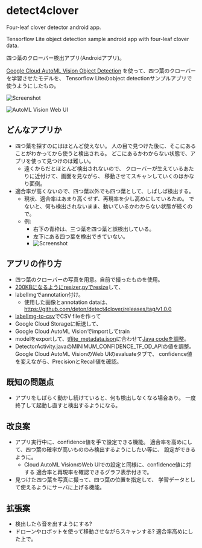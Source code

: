 # detect4clover

Four-leaf clover detector android app.

Tensorflow Lite object detection sample android app with four-leaf clover data.

四つ葉のクローバー検出アプリ(Androidアプリ)。

[Google Cloud AutoML Vision Object Detection](https://cloud.google.com/vision/automl/object-detection/docs/)
を使って、四つ葉のクローバーを学習させたモデルを、
Tensorflow Liteのobject detectionサンプルアプリで使うようにしたもの。

![Screenshot](https://user-images.githubusercontent.com/761487/85104054-c4f1fb80-b242-11ea-8cf9-9802ed36093c.png)

![AutoML Vision Web UI](https://user-images.githubusercontent.com/761487/85104078-d6d39e80-b242-11ea-8d16-da90b0071256.png)

## どんなアプリか
* 四つ葉を探すのにはほとんど使えない。
  人の目で見つけた後に、そこにあることがわかってから使うと検出される。
  どこにあるかわからない状態で、アプリを使って見つけのは難しい。
  * 遠くからだとほとんど検出されないので、
    クローバーが生えているあたりに近付けて、画面を見ながら、
    移動させてスキャンしていくのはかなり面倒。
* 適合率が高くないので、四つ葉以外でも四つ葉として、しばしば検出する。
  * 現状、適合率はあまり高くせず、再現率を少し高めにしているため。
    でないと、何も検出されないまま、動いているかわからない状態が続くので。
  * 例:
    * 右下の青枠は、三つ葉を四つ葉と誤検出している。
    * 左下にある四つ葉を検出できていない。
    * ![Screenshot](https://user-images.githubusercontent.com/761487/85104065-cde2cd00-b242-11ea-920e-ffbece03e202.png)

## アプリの作り方
* 四つ葉のクローバーの写真を用意。自前で撮ったものを使用。
* [200KBになるようにresizer.pyでresize](https://github.com/EdjeElectronics/TensorFlow-Object-Detection-API-Tutorial-Train-Multiple-Objects-Windows-10#3a-gather-pictures)して、
* labelImgでannotation付け。
  * 使用した画像とannotation dataは、
    https://github.com/deton/detect4clover/releases/tag/v1.0.0
* [labelImg-to-csv](https://github.com/serhankilicarslan/labelImg-to-csv)でCSV fileを作って
* Google Cloud Storageに転送して、
* Google Cloud AutoML Visionでimportしてtrain
* modelをexportして、[tflite_metadata.json](https://github.com/deton/detect4clover/files/4804105/tflite_metadata.json.txt)に合わせて[Java codeを調整](https://github.com/deton/detect4clover/pull/2/files#diff-75334c1203929366530e452eaecc673a)。
* DetectorActivity.javaのMINIMUM_CONFIDENCE_TF_OD_APIの値を調整。
  Google Cloud AutoML VisionのWeb UIのevaluateタブで、
  confidence値を変えながら、PrecisionとRecall値を確認。

## 既知の問題点
* アプリをしばらく動かし続けていると、何も検出しなくなる場合あり。
  一度終了して起動し直すと検出するようになる。

## 改良案
* アプリ実行中に、confidence値を手で設定できる機能。
  適合率を高めにして、四つ葉の確率が高いもののみ検出するようにしたい等に、
  設定ができるように。
  * Cloud AutoML VisionのWeb UIでの設定と同様に、confidence値に対する
    適合率と再現率を確認できるグラフ表示付きで。
* 見つけた四つ葉を写真に撮って、四つ葉の位置を指定して、
  学習データとして使えるようにサーバに上げる機能。

## 拡張案
* 検出したら音を出すようにする?
* ドローンやロボットを使って移動させながらスキャンする?
  適合率高めにした上で。
